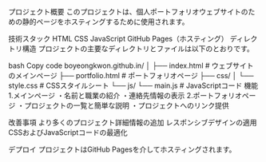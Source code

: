 プロジェクト概要
このプロジェクトは、個人ポートフォリオウェブサイトのための静的ページをホスティングするために使用されます。

技術スタック
HTML
CSS
JavaScript
GitHub Pages（ホスティング）
ディレクトリ構造
プロジェクトの主要なディレクトリとファイルは以下のとおりです。

bash
Copy code
boyeongkwon.github.in/
│
├── index.html        # ウェブサイトのメインページ
├── portfolio.html    # ポートフォリオページ
├── css/
│   └── style.css     # CSSスタイルシート
└── js/
    └── main.js       # JavaScriptコード
機能
1.メインページ
・名前と職業の紹介
・連絡先情報の表示
2.ポートフォリオページ
・プロジェクトの一覧と簡単な説明
・プロジェクトへのリンク提供

改善事項
より多くのプロジェクト詳細情報の追加
レスポンシブデザインの適用
CSSおよびJavaScriptコードの最適化

デプロイ
プロジェクトはGitHub Pagesを介してホスティングされます。
